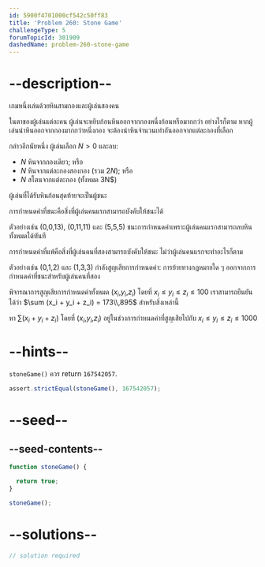 ```yaml
---
id: 5900f4701000cf542c50ff83
title: 'Problem 260: Stone Game'
challengeType: 5
forumTopicId: 301909
dashedName: problem-260-stone-game
---
```


# --description--

เกมหนึ่งเล่นด้วยหินสามกองและผู้เล่นสองคน

ในตาของผู้เล่นแต่ละคน ผู้เล่นจะหยิบก้อนหินออกจากกองหนึ่งก้อนหรือมากกว่า อย่างไรก็ตาม หากผู้เล่นนำหินออกจากกองมากกว่าหนึ่งกอง จะต้องนำหินจำนวนเท่ากันออกจากแต่ละกองที่เลือก

กล่าวอีกนัยหนึ่ง ผู้เล่นเลือก $N > 0$ และลบ:

- $N$ หินจากกองเดียว; หรือ
- $N$ หินจากแต่ละกองสองกอง (รวม $2N$); หรือ
- $N$ สโตนจากแต่ละกอง (ทั้งหมด 3N$)

ผู้เล่นที่ได้รับหินก้อนสุดท้ายจะเป็นผู้ชนะ

การกำหนดค่าที่ชนะคือสิ่งที่ผู้เล่นคนแรกสามารถบังคับให้ชนะได้

ตัวอย่างเช่น (0,0,13), (0,11,11) และ (5,5,5) ชนะการกำหนดค่าเพราะผู้เล่นคนแรกสามารถลบหินทั้งหมดได้ทันที

การกำหนดค่าที่แพ้คือสิ่งที่ผู้เล่นคนที่สองสามารถบังคับให้ชนะ ไม่ว่าผู้เล่นคนแรกจะทำอะไรก็ตาม

ตัวอย่างเช่น (0,1,2) และ (1,3,3) กำลังสูญเสียการกำหนดค่า: การย้ายทางกฎหมายใด ๆ ออกจากการกำหนดค่าที่ชนะสำหรับผู้เล่นคนที่สอง

พิจารณาการสูญเสียการกำหนดค่าทั้งหมด ($x_i$,$y_i$,$z_i$) โดยที่ $x_i ≤ y_i ≤ z_i ≤ 100$ เราสามารถยืนยันได้ว่า $\sum (x_i + y_i + z_i) = 173\\,895$ สำหรับสิ่งเหล่านี้

หา $\sum (x_i + y_i + z_i)$ โดยที่ ($x_i$,$y_i$,$z_i$) อยู่ในช่วงการกำหนดค่าที่สูญเสียไปกับ 
$x_i ≤ y_i ≤ z_i ≤ 1000$

# --hints--

`stoneGame()` ควร return `167542057`.

```js
assert.strictEqual(stoneGame(), 167542057);
```

# --seed--

## --seed-contents--

```js
function stoneGame() {

  return true;
}

stoneGame();
```

# --solutions--

```js
// solution required
```
